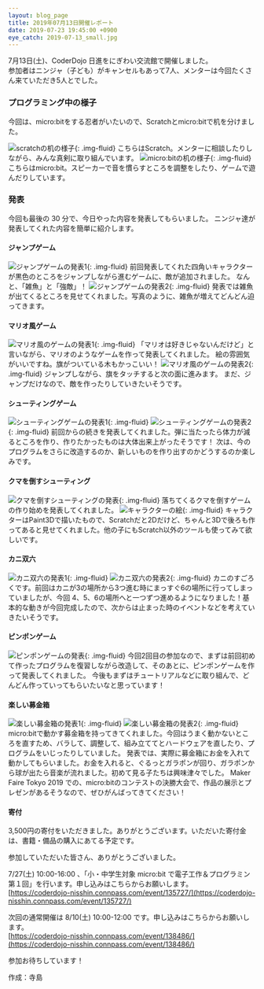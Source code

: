 ```yaml
---
layout: blog_page
title: 2019年07月13日開催レポート
date: 2019-07-23 19:45:00 +0900
eye_catch: 2019-07-13_small.jpg
---
```


7月13日(土)、CoderDojo 日進をにぎわい交流館で開催しました。<br/>
参加者はニンジャ（子ども）がキャンセルもあって7人、メンターは今回たくさん来ていただき5人とでした。

### プログラミング中の様子

今回は、micro:bitをする忍者がいたいので、Scratchとmicro:bitで机を分けました。

![scratchの机の様子](/assets/img/2019-07-13_0-1.jpg){: .img-fluid}
こちらはScratch。メンターに相談したりしながら、みんな真剣に取り組んでいます。
![micro:bitの机の様子](/assets/img/2019-07-13_0-2.jpg){: .img-fluid}
こちらはmicro:bit。スピーカーで音を慣らすところを調整をしたり、ゲームで遊んだりしています。

### 発表

今回も最後の 30 分で、今日やった内容を発表してもらいました。
ニンジャ達が発表してくれた内容を簡単に紹介します。

#### ジャンプゲーム

![ジャンプゲームの発表1](/assets/img/2019-07-13_1-1.jpg){: .img-fluid}
前回発表してくれた四角いキャラクターが黒色のところをジャンプしながら進むゲームに、敵が追加されました。
なんと、「雑魚」と「強敵」！
![ジャンプゲームの発表2](/assets/img/2019-07-13_1-2.jpg){: .img-fluid}
発表では雑魚が出てくるところを見せてくれました。写真のように、雑魚が増えてどんどん迫ってきます。

#### マリオ風ゲーム

![マリオ風のゲームの発表1](/assets/img/2019-07-13_2-1.jpg){: .img-fluid}
「マリオは好きじゃないんだけど」と言いながら、マリオのようなゲームを作って発表してくれました。
絵の雰囲気がいいですね。旗がついている木もかっこいい！
![マリオ風のゲームの発表2](/assets/img/2019-07-13_2-2.jpg){: .img-fluid}
ジャンプしながら、旗をタッチすると次の面に進みます。
まだ、ジャンプだけなので、敵を作ったりしていきたいそうです。

#### シューティングゲーム

![シューティングゲームの発表1](/assets/img/2019-07-13_3-1.jpg){: .img-fluid}
![シューティングゲームの発表2](/assets/img/2019-07-13_3-2.jpg){: .img-fluid}
前回からの続きを発表してくれました。弾に当たったら体力が減るところを作り、作りたかったものは大体出来上がったそうです！
次は、今のプログラムをさらに改造するのか、新しいものを作り出すのかどうするのか楽しみです。

#### クマを倒すシューティング

![クマを倒すシューティングの発表](/assets/img/2019-07-13_4-1.jpg){: .img-fluid}
落ちてくるクマを倒すゲームの作り始めを発表してくれました。
![キャラクターの絵](/assets/img/2019-07-13_4-2.jpg){: .img-fluid}
キャラクターはPaint3Dで描いたもので、Scratchだと2Dだけど、ちゃんと3Dで後ろも作ってあると見せてくれました。他の子にもScratch以外のツールも使ってみて欲しいです。

#### カニ双六

![カニ双六の発表1](/assets/img/2019-07-13_5-1.jpg){: .img-fluid}
![カニ双六の発表2](/assets/img/2019-07-13_5-2.jpg){: .img-fluid}
カニのすごろくです。前回はカニが3の場所から3つ進む時にまっすぐ6の場所に行ってしまっていましたが、今回 4、5、6の場所へと一つずつ進めるようになりました！基本的な動きが今回完成したので、次からは止まった時のイベントなどを考えていきたいそうです。

#### ピンポンゲーム

![ピンポンゲームの発表](/assets/img/2019-07-13_6-1.jpg){: .img-fluid}
今回2回目の参加なので、まずは前回初めて作ったプログラムを復習しながら改造して、そのあとに、ピンポンゲームを作って発表してくれました。
今後もまずはチュートリアルなどに取り組んで、どんどん作っていってもらいたいなと思っています！

#### 楽しい募金箱

![楽しい募金箱の発表1](/assets/img/2019-07-13_7-1.jpg){: .img-fluid}
![楽しい募金箱の発表2](/assets/img/2019-07-13_7-2.jpg){: .img-fluid}
micro:bitで動かす募金箱を持ってきてくれました。今回はうまく動かないところを直すため、バラして、調整して、組み立ててとハードウェアを直したり、プログラムをいじったりしていました。
発表では、実際に募金箱にお金を入れて動かしてもらいました。お金を入れると、ぐるっとガラポンが回り、ガラポンから球が出たら音楽が流れました。初めて見る子たちは興味津々でした。
Maker Faire Tokyo 2019 での、micro:bitのコンテストの決勝大会で、作品の展示とプレゼンがあるそうなので、ぜひがんばってきてください！

#### 寄付

3,500円の寄付をいただきました。ありがとうございます。いただいた寄付金は、書籍・備品の購入にあてる予定です。

参加していただいた皆さん、ありがとうございました。

7/27(土) 10:00-16:00 、「小・中学生対象 micro:bit で電子工作＆プログラミン　第１回」を行います。申し込みはこちらからお願いします。<br />
[https://coderdojo-nisshin.connpass.com/event/135727/](https://coderdojo-nisshin.connpass.com/event/135727/)<br />

次回の通常開催は 8/10(土) 10:00-12:00 です。申し込みはこちらからお願いします。<br />
[https://coderdojo-nisshin.connpass.com/event/138486/](https://coderdojo-nisshin.connpass.com/event/138486/)<br />

参加お待ちしています！

作成：寺島
